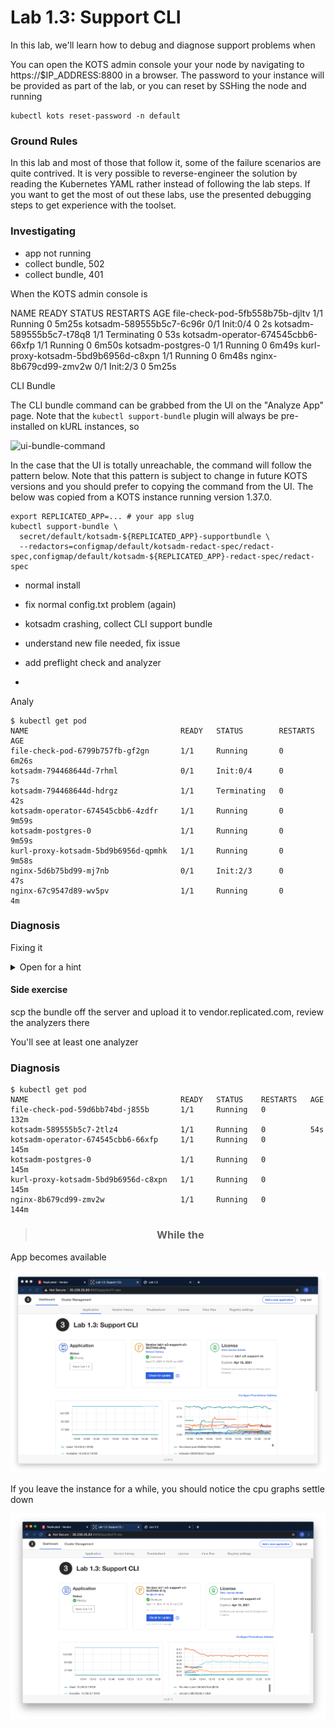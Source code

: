 Lab 1.3: Support CLI
=========================================

In this lab, we'll learn how to debug and diagnose support problems when 

You can open the KOTS admin console your your node by navigating to https://$IP_ADDRESS:8800 in a browser. The password to your instance will be provided as part of the lab, or you can reset by SSHing the node and running

```shell
kubectl kots reset-password -n default
```

### Ground Rules

In this lab and most of those that follow it, some of the failure scenarios are quite contrived.
It is very possible to reverse-engineer the solution by reading the Kubernetes YAML rather instead of following the lab steps.
If you want to get the most of out these labs, use the presented debugging steps to get experience with the toolset.

### Investigating

- app not running
- collect bundle, 502
- collect bundle, 401






When the KOTS admin console is 

NAME                                  READY   STATUS        RESTARTS   AGE
file-check-pod-5fb558b75b-djltv       1/1     Running       0          5m25s
kotsadm-589555b5c7-6c96r              0/1     Init:0/4      0          2s
kotsadm-589555b5c7-t78q8              1/1     Terminating   0          53s
kotsadm-operator-674545cbb6-66xfp     1/1     Running       0          6m50s
kotsadm-postgres-0                    1/1     Running       0          6m49s
kurl-proxy-kotsadm-5bd9b6956d-c8xpn   1/1     Running       0          6m48s
nginx-8b679cd99-zmv2w                 0/1     Init:2/3      0          5m25s


CLI Bundle

The CLI bundle command can be grabbed from the UI on the "Analyze App" page.
Note that the `kubectl support-bundle` plugin will always be pre-installed on kURL instances, so 

![ui-bundle-command]()


In the case that the UI is totally unreachable, the command will follow the pattern below. 
Note that this pattern is subject to change in future KOTS versions and you should prefer to copying the command from the UI.
The below was copied from a KOTS instance running version 1.37.0.

```shell
export REPLICATED_APP=... # your app slug
kubectl support-bundle \
  secret/default/kotsadm-${REPLICATED_APP}-supportbundle \
  --redactors=configmap/default/kotsadm-redact-spec/redact-spec,configmap/default/kotsadm-${REPLICATED_APP}-redact-spec/redact-spec
```

- normal install
- fix normal config.txt problem (again)
- kotsadm crashing, collect CLI support bundle 
- understand new file needed, fix issue
- add preflight check and analyzer  
  
- 



Analy


```text
$ kubectl get pod
NAME                                  READY   STATUS        RESTARTS   AGE
file-check-pod-6799b757fb-gf2gn       1/1     Running       0          6m26s
kotsadm-794468644d-7rhml              0/1     Init:0/4      0          7s
kotsadm-794468644d-hdrgz              1/1     Terminating   0          42s
kotsadm-operator-674545cbb6-4zdfr     1/1     Running       0          9m59s
kotsadm-postgres-0                    1/1     Running       0          9m59s
kurl-proxy-kotsadm-5bd9b6956d-qpmhk   1/1     Running       0          9m58s
nginx-5d6b75bd99-mj7nb                0/1     Init:2/3      0          47s
nginx-67c9547d89-wv5pv                1/1     Running       0          4m
```

### Diagnosis


Fixing it

<details>
  <summary>Open for a hint</summary>

picture of support analyzers

command to delete file

</details>


#### Side exercise

scp the bundle off the server and upload it to vendor.replicated.com, review the analyzers there


You'll see at least one analyzer

### Diagnosis

```text
$ kubectl get pod
NAME                                  READY   STATUS    RESTARTS   AGE
file-check-pod-59d6bb74bd-j855b       1/1     Running   0          132m
kotsadm-589555b5c7-2tlz4              1/1     Running   0          54s
kotsadm-operator-674545cbb6-66xfp     1/1     Running   0          145m
kotsadm-postgres-0                    1/1     Running   0          145m
kurl-proxy-kotsadm-5bd9b6956d-c8xpn   1/1     Running   0          145m
nginx-8b679cd99-zmv2w                 1/1     Running   0          144m
```


<div align="center"><blockquote><h3>While the </h3></blockquote></div>

App becomes available

![app-ready](./img/app-ready.png)


If you leave the instance for a while, you should notice the cpu graphs settle down

![stable-graphs](./img/stable-graphs.png)







